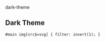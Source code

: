 <div id=toc>

- [dark-theme](#dark-theme)

</div>

## <a name=dark-theme>Dark Theme</a>

`#main img[src$=svg] { filter: invert(1); }`
